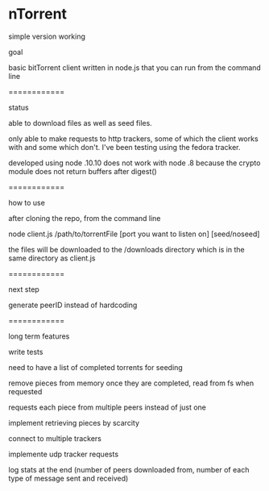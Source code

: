 nTorrent
============

simple version working

goal

basic bitTorrent client written in node.js that you can run from the command line

============

status

able to download files as well as seed files.

only able to make requests to http trackers, some of which the client works with and some which don't.
I've been testing using the fedora tracker.

developed using node .10.10
does not work with node .8 because the crypto module does not return buffers after digest()

============

how to use

after cloning the repo, from the command line

node client.js /path/to/torrentFile [port you want to listen on] [seed/noseed]

the files will be downloaded to the /downloads directory which is in the same directory as client.js


============

next step

generate peerID instead of hardcoding

============

long term features

write tests

need to have a list of completed torrents for seeding

remove pieces from memory once they are completed, read from fs when requested

requests each piece from multiple peers instead of just one

implement retrieving pieces by scarcity

connect to multiple trackers

implemente udp tracker requests

log stats at the end
(number of peers downloaded from, number of each type of message sent and received)
